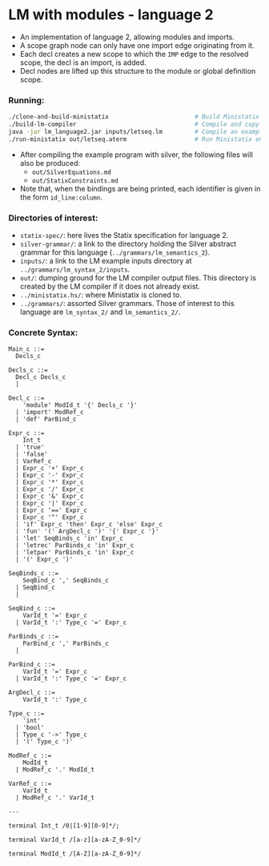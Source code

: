# LM with modules - language 2
- An implementation of language 2, allowing modules and imports.
- A scope graph node can only have one import edge originating from it.
- Each decl creates a new scope to which the `IMP` edge to the resolved scope, the decl is an import, is added.
- Decl nodes are lifted up this structure to the module or global definition scope.

### Running:
```bash
./clone-and-build-ministatix                        # Build Ministatix
./build-lm-compiler                                 # Compile and copy over the Silver generated compiler for LM 2
java -jar lm_language2.jar inputs/letseq.lm         # Compile an example program
./run-ministatix out/letseq.aterm                   # Run Ministatix on the Statix aterm which the Silver compiler produces
```

- After compiling the example program with silver, the following files will also be produced:
  - `out/SilverEquations.md`
  - `out/StatixConstraints.md`
- Note that, when the bindings are being printed, each identifier is given in the form `id_line:column`.

### Directories of interest:
- `statix-spec/`: here lives the Statix specification for language 2.
- `silver-grammar/`: a link to the directory holding the Silver abstract grammar for this language (`../grammars/lm_semantics_2`).
- `inputs/`: a link to the LM example inputs directory at `../grammars/lm_syntax_2/inputs`.
- `out/`: dumping ground for the LM compiler output files. This directory is created by the LM compiler if it does not already exist.
- `../ministatix.hs/`: where Ministatix is cloned to.
- `../grammars/`: assorted Silver grammars. Those of interest to this language are `lm_syntax_2/` and `lm_semantics_2/`.

### Concrete Syntax:
```
Main_c ::= 
  Decls_c

Decls_c ::= 
  Decl_c Decls_c
  | 

Decl_c ::= 
    'module' ModId_t '{' Decls_c '}'
  | 'import' ModRef_c
  | 'def' ParBind_c

Expr_c ::= 
    Int_t
  | 'true'
  | 'false'
  | VarRef_c
  | Expr_c '+' Expr_c
  | Expr_c '-' Expr_c
  | Expr_c '*' Expr_c
  | Expr_c '/' Expr_c
  | Expr_c '&' Expr_c
  | Expr_c '|' Expr_c
  | Expr_c '==' Expr_c
  | Expr_c '^' Expr_c
  | 'if' Expr_c 'then' Expr_c 'else' Expr_c
  | 'fun' '(' ArgDecl_c ')' '{' Expr_c '}'
  | 'let' SeqBinds_c 'in' Expr_c
  | 'letrec' ParBinds_c 'in' Expr_c
  | 'letpar' ParBinds_c 'in' Expr_c
  | '(' Expr_c ')'

SeqBinds_c ::=
    SeqBind_c ',' SeqBinds_c
  | SeqBind_c
  |

SeqBind_c ::= 
    VarId_t '=' Expr_c
  | VarId_t ':' Type_c '=' Expr_c

ParBinds_c ::=
    ParBind_c ',' ParBinds_c
  |

ParBind_c ::= 
    VarId_t '=' Expr_c
  | VarId_t ':' Type_c '=' Expr_c

ArgDecl_c ::= 
    VarId_t ':' Type_c

Type_c ::= 
    'int'
  | 'bool'
  | Type_c '->' Type_c
  | '(' Type_c ')'

ModRef_c ::=
    ModId_t
  | ModRef_c '.' ModId_t

VarRef_c ::= 
    VarId_t
  | ModRef_c '.' VarId_t

---

terminal Int_t /0|[1-9][0-9]*/;

terminal VarId_t /[a-z][a-zA-Z_0-9]*/

terminal ModId_t /[A-Z][a-zA-Z_0-9]*/
```
